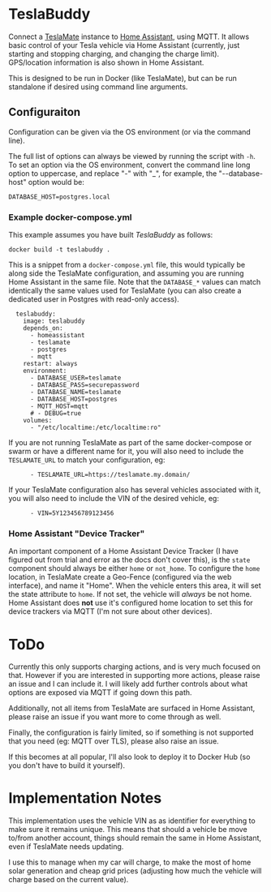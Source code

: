 # TeslaBuddy

Connect a [TeslaMate](https://github.com/adriankumpf/teslamate) instance to [Home Assistant](https://www.home-assistant.io/), using MQTT. It allows basic control of your Tesla vehicle via Home Assistant (currently, just starting and stopping charging, and changing the charge limit). GPS/location information is also shown in Home Assistant.

This is designed to be run in Docker (like TeslaMate), but can be run standalone if desired using command line arguments.

## Configuraiton

Configuration can be given via the OS environment (or via the command line).

The full list of options can always be viewed by running the script with `-h`. To set an option via the OS environment, convert the command line long option to uppercase, and replace "-" with "\_", for example, the "--database-host" option would be:

```
DATABASE_HOST=postgres.local
```

### Example docker-compose.yml

This example assumes you have built _TeslaBuddy_ as follows:

```
docker build -t teslabuddy .
```

This is a snippet from a `docker-compose.yml` file, this would typically be along side the TeslaMate configuration, and assuming you are running Home Assistant in the same file. Note that the `DATABASE_*` values can match identically the same values used for TeslaMate (you can also create a dedicated user in Postgres with read-only access).

```
  teslabuddy:
    image: teslabuddy
    depends_on:
      - homeassistant
      - teslamate
      - postgres
      - mqtt
    restart: always
    environment:
      - DATABASE_USER=teslamate
      - DATABASE_PASS=securepassword
      - DATABASE_NAME=teslamate
      - DATABASE_HOST=postgres
      - MQTT_HOST=mqtt
      # - DEBUG=true
    volumes:
      - "/etc/localtime:/etc/localtime:ro"
```

If you are not running TeslaMate as part of the same docker-compose or swarm or have a different name for it, you will also need to include the `TESLAMATE_URL` to match your configuration, eg:

```
      - TESLAMATE_URL=https://teslamate.my.domain/
```

If your TeslaMate configuration also has several vehicles associated with it, you will also need to include the VIN of the desired vehicle, eg:

```
      - VIN=5Y123456789123456
```

### Home Assistant "Device Tracker"

An important component of a Home Assistant Device Tracker (I have figured out from trial and error as the docs don't cover this), is the `state` component should always be either `home` or `not_home`. To configure the `home` location, in TeslaMate create a Geo-Fence (configured via the web interface), and name it "Home". When the vehicle enters this area, it will set the state attribute to `home`. If not set, the vehicle will _always_ be not home. Home Assistant does **not** use it's configured home location to set this for device trackers via MQTT (I'm not sure about other devices).

# ToDo

Currently this only supports charging actions, and is very much focused on that. However if you are interested in supporting more actions, please raise an issue and I can include it. I will likely add further controls about what options are exposed via MQTT if going down this path.

Additionally, not all items from TeslaMate are surfaced in Home Assistant, please raise an issue if you want more to come through as well.

Finally, the configuration is fairly limited, so if something is not supported that you need (eg: MQTT over TLS), please also raise an issue.

If this becomes at all popular, I'll also look to deploy it to Docker Hub (so you don't have to build it yourself).

# Implementation Notes

This implementation uses the vehicle VIN as as identifier for everything to make sure it remains unique. This means that should a vehicle be move to/from another account, things should remain the same in Home Assistant, even if TeslaMate needs updating.

I use this to manage when my car will charge, to make the most of home solar generation and cheap grid prices (adjusting how much the vehicle will charge based on the current value).
